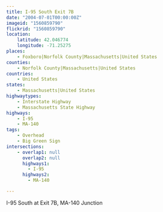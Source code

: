 ```yaml
---
title: I-95 South Exit 7B
date: "2004-07-01T00:00:00Z"
imageid: "1560859790"
flickrid: "1560859790"
location:
    latitude: 42.046774
    longitude: -71.25275
places:
    - Foxboro|Norfolk County|Massachusetts|United States
counties:
    - Norfolk County|Massachusetts|United States
countries:
    - United States
states:
    - Massachusetts|United States
highwaytypes:
    - Interstate Highway
    - Massachusetts State Highway
highways:
    - I-95
    - MA-140
tags:
    - Overhead
    - Big Green Sign
intersections:
    - overlap1: null
      overlap2: null
      highways1:
        - I-95
      highways2:
        - MA-140

---
```

I-95 South at Exit 7B, MA-140 Junction